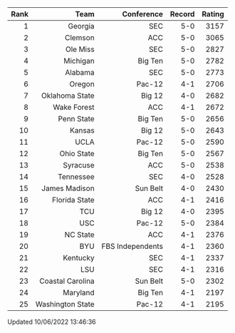 | Rank  | Team                 | Conference           | Record   | Rating |
| ---:  | ---:                 | ---:                 | ---:     | ---:   |
| 1     | Georgia              | SEC                  | 5-0      | 3157   |
| 2     | Clemson              | ACC                  | 5-0      | 3065   |
| 3     | Ole Miss             | SEC                  | 5-0      | 2827   |
| 4     | Michigan             | Big Ten              | 5-0      | 2782   |
| 5     | Alabama              | SEC                  | 5-0      | 2773   |
| 6     | Oregon               | Pac-12               | 4-1      | 2706   |
| 7     | Oklahoma State       | Big 12               | 4-0      | 2682   |
| 8     | Wake Forest          | ACC                  | 4-1      | 2672   |
| 9     | Penn State           | Big Ten              | 5-0      | 2656   |
| 10    | Kansas               | Big 12               | 5-0      | 2643   |
| 11    | UCLA                 | Pac-12               | 5-0      | 2590   |
| 12    | Ohio State           | Big Ten              | 5-0      | 2567   |
| 13    | Syracuse             | ACC                  | 5-0      | 2538   |
| 14    | Tennessee            | SEC                  | 4-0      | 2528   |
| 15    | James Madison        | Sun Belt             | 4-0      | 2430   |
| 16    | Florida State        | ACC                  | 4-1      | 2416   |
| 17    | TCU                  | Big 12               | 4-0      | 2395   |
| 18    | USC                  | Pac-12               | 5-0      | 2384   |
| 19    | NC State             | ACC                  | 4-1      | 2376   |
| 20    | BYU                  | FBS Independents     | 4-1      | 2360   |
| 21    | Kentucky             | SEC                  | 4-1      | 2337   |
| 22    | LSU                  | SEC                  | 4-1      | 2316   |
| 23    | Coastal Carolina     | Sun Belt             | 5-0      | 2302   |
| 24    | Maryland             | Big Ten              | 4-1      | 2197   |
| 25    | Washington State     | Pac-12               | 4-1      | 2195   |

Updated 10/06/2022 13:46:36
